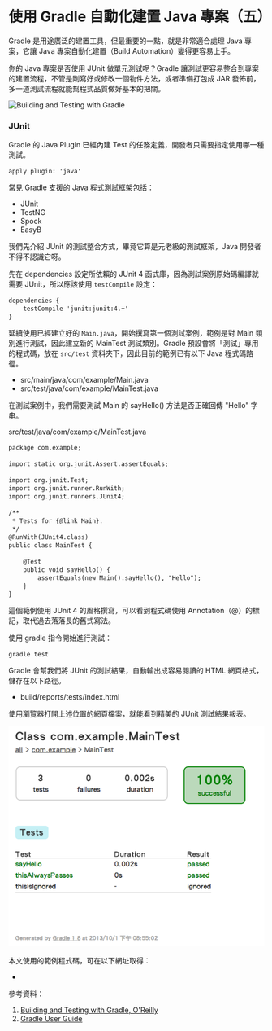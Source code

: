 使用 Gradle 自動化建置 Java 專案（五）
=================================

Gradle 是用途廣泛的建置工具，但最重要的一點，就是非常適合處理 Java 專案，它讓 Java 專案自動化建置（Build Automation）變得更容易上手。

你的 Java 專案是否使用 JUnit 做單元測試呢？Gradle 讓測試更容易整合到專案的建置流程，不管是剛寫好或修改一個物件方法，或者準備打包成 JAR 發佈前，多一道測試流程就能幫程式品質做好基本的把關。

![Building and Testing with Gradle](http://akamaicovers.oreilly.com/images/0636920019909/cat.gif)

### JUnit ###

Gradle 的 Java Plugin 已經內建 Test 的任務定義，開發者只需要指定使用哪一種測試。

```
apply plugin: 'java'
```

常見 Gradle 支援的 Java 程式測試框架包括：

* JUnit
* TestNG
* Spock
* EasyB

我們先介紹 JUnit 的測試整合方式，畢竟它算是元老級的測試框架，Java 開發者不得不認識它呀。

先在 dependencies 設定所依賴的 JUnit 4 函式庫，因為測試案例原始碼編譯就需要 JUnit，所以應該使用 ``testCompile`` 設定：

```
dependencies {
	testCompile 'junit:junit:4.+'
}
```

延續使用已經建立好的 ``Main.java``，開始撰寫第一個測試案例，範例是對 Main 類別進行測試，因此建立新的 MainTest 測試類別。Gradle 預設會將「測試」專用的程式碼，放在 ``src/test`` 資料夾下，因此目前的範例已有以下 Java 程式碼路徑。

* src/main/java/com/example/Main.java
* src/test/java/com/example/MainTest.java

在測試案例中，我們需要測試 Main 的 sayHello() 方法是否正確回傳 "Hello" 字串。

src/test/java/com/example/MainTest.java

```
package com.example;

import static org.junit.Assert.assertEquals;

import org.junit.Test;
import org.junit.runner.RunWith;
import org.junit.runners.JUnit4;

/**
 * Tests for {@link Main}.
 */
@RunWith(JUnit4.class)
public class MainTest {

    @Test
    public void sayHello() {
        assertEquals(new Main().sayHello(), "Hello");
    }
}
```

這個範例使用 JUnit 4 的風格撰寫，可以看到程式碼使用 Annotation（@）的標記，取代過去落落長的舊式寫法。

使用 gradle 指令開始進行測試：

```
gradle test
```

Gradle 會幫我們將 JUnit 的測試結果，自動輸出成容易閱讀的 HTML 網頁格式，儲存在以下路徑。

* build/reports/tests/index.html

使用瀏覽器打開上述位置的網頁檔案，就能看到精美的 JUnit 測試結果報表。

![](screen003.png)

本文使用的範例程式碼，可在以下網址取得：

* 

參考資料：

1. [Building and Testing with Gradle, O'Reilly](http://shop.oreilly.com/product/0636920019909.do)
2. [Gradle User Guide](http://www.gradle.org/documentation)
